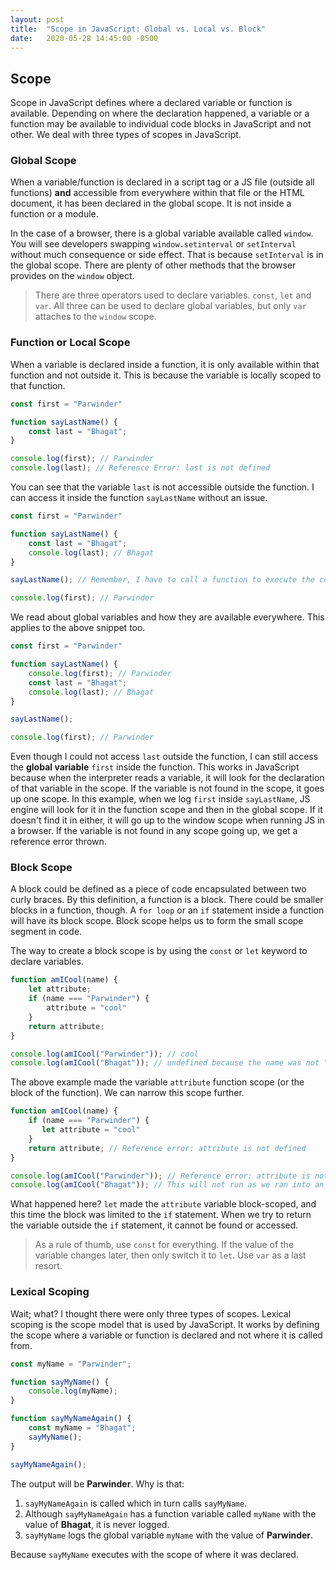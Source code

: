 ```yaml
---
layout: post
title:  "Scope in JavaScript: Global vs. Local vs. Block"
date:   2020-05-28 14:45:00 -0500
---
```


## Scope

Scope in JavaScript defines where a declared variable or function is available. Depending on where the declaration happened, a variable or a function may be available to individual code blocks in JavaScript and not other. We deal with three types of scopes in JavaScript.

### Global Scope

When a variable/function is declared in a script tag or a JS file (outside all functions)
**and**
accessible from everywhere within that file or the HTML document, it has been declared in the global scope. It is not inside a function or a module.

In the case of a browser, there is a global variable available called `window`. You will see developers swapping `window.setinterval` or `setInterval` without much consequence or side effect. That is because `setInterval` is in the global scope. There are plenty of other methods that the browser provides on the `window` object.

> There are three operators used to declare variables. `const`, `let` and `var`. All three can be used to declare global variables, but only `var` attaches to the `window` scope.

### Function or Local Scope

When a variable is declared inside a function, it is only available within that function and not outside it. This is because the variable is locally scoped to that function.

```javascript
const first = "Parwinder"

function sayLastName() {
    const last = "Bhagat";
}

console.log(first); // Parwinder
console.log(last); // Reference Error: last is not defined
```

You can see that the variable `last` is not accessible outside the function. I can access it inside the function `sayLastName` without an issue.

```javascript
const first = "Parwinder"

function sayLastName() {
    const last = "Bhagat";
    console.log(last); // Bhagat
}

sayLastName(); // Remember, I have to call a function to execute the code block in it.

console.log(first); // Parwinder
```

We read about global variables and how they are available everywhere. This applies to the above snippet too.

```javascript
const first = "Parwinder"

function sayLastName() {
    console.log(first); // Parwinder
    const last = "Bhagat";
    console.log(last); // Bhagat
}

sayLastName();

console.log(first); // Parwinder
```

Even though I could not access `last` outside the function, I can still access the **global variable** `first` inside the function. This works in JavaScript because when the interpreter reads a variable, it will look for the declaration of that variable in the scope. If the variable is not found in the scope, it goes up one scope. In this example, when we log `first` inside `sayLastName`, JS engine will look for it in the function scope and then in the global scope. If it doesn't find it in either, it will go up to the window scope when running JS in a browser. If the variable is not found in any scope going up, we get a reference error thrown.

### Block Scope
A block could be defined as a piece of code encapsulated between two curly braces. By this definition, a function is a block. There could be smaller blocks in a function, though. A `for loop` or an `if` statement inside a function will have its block scope. Block scope helps us to form the small scope segment in code.

The way to create a block scope is by using the `const` or `let` keyword to declare variables.

```javascript
function amICool(name) {
    let attribute;
    if (name === "Parwinder") {
        attribute = "cool"
    }
    return attribute;
}

console.log(amICool("Parwinder")); // cool
console.log(amICool("Bhagat")); // undefined because the name was not "Parwinder"
```

The above example made the variable `attribute` function scope (or the block of the function). We can narrow this scope further.

```javascript
function amICool(name) {
    if (name === "Parwinder") {
       let attribute = "cool"
    }
    return attribute; // Reference error: attribute is not defined
}

console.log(amICool("Parwinder")); // Reference error: attribute is not defined
console.log(amICool("Bhagat")); // This will not run as we ran into an error with the first execution of the function
```

What happened here? `let` made the `attribute` variable block-scoped, and this time the block was limited to the `if` statement. When we try to return the variable outside the `if` statement, it cannot be found or accessed.

> As a rule of thumb, use `const` for everything. If the value of the variable changes later, then only switch it to `let`. Use `var` as a last resort.

### Lexical Scoping

Wait; what? I thought there were only three types of scopes. Lexical scoping is the scope model that is used by JavaScript. It works by defining the scope where a variable or function is declared and not where it is called from.

```javascript
const myName = "Parwinder";

function sayMyName() {
    console.log(myName);
}

function sayMyNameAgain() {
    const myName = "Bhagat";
    sayMyName();
}

sayMyNameAgain();
```

The output will be **Parwinder**. Why is that:

1. `sayMyNameAgain` is called which in turn calls `sayMyName`.
2. Although `sayMyNameAgain` has a function variable called `myName` with the value of **Bhagat**, it is never logged.
3. `sayMyName` logs the global variable `myName` with the value of **Parwinder**.

Because `sayMyName` executes with the scope of where it was declared.
